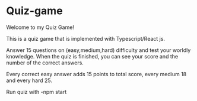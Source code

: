 # Quiz-game

Welcome to my Quiz Game!

This is a quiz game that is implemented with Typescript/React js.

Answer 15 questions on (easy,medium,hard) difficulty and test your worldly knowledge. When the quiz is finished, you can see your score and the number of the correct answers.

Every correct easy answer adds 15 points to total score, every medium 18 and every hard 25.

Run quiz with -npm start
